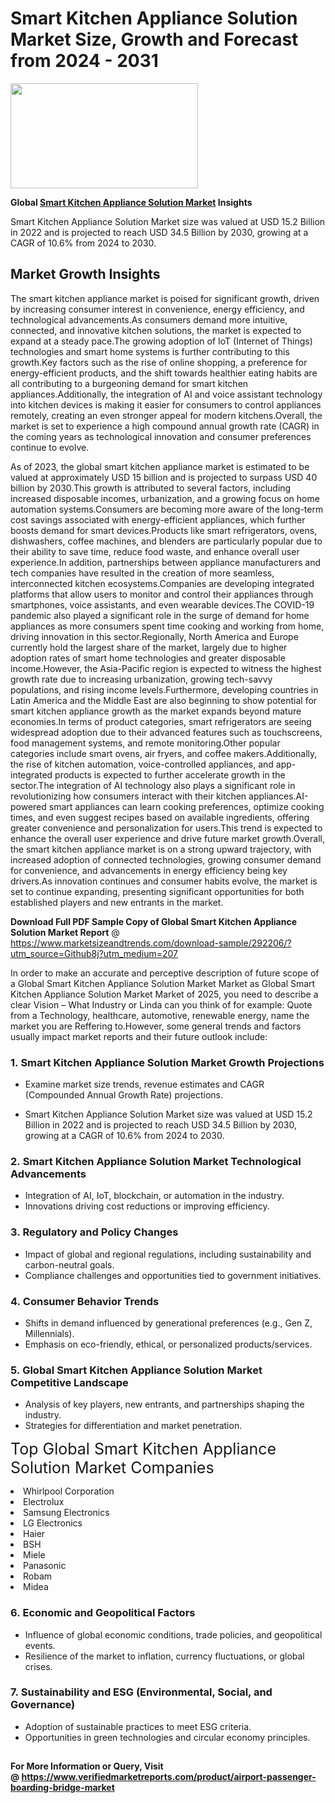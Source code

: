 <H1>Smart Kitchen Appliance Solution Market Size, Growth and Forecast from 2024 - 2031</H1><img class="aligncenter size-medium wp-image-584254" src="https://thirdeyenews.in/wp-content/uploads/2024/09/Global-Market-Research-300x168.jpeg" alt="" width="300" height="168" /><p><strong>Global&nbsp;<a href="https://www.marketsizeandtrends.com/download-sample/292206/?utm_source=Github8j?utm_medium=207">Smart Kitchen Appliance Solution Market</a> Insights</strong></p><p>Smart Kitchen Appliance Solution Market size was valued at USD 15.2 Billion in 2022 and is projected to reach USD 34.5 Billion by 2030, growing at a CAGR of 10.6% from 2024 to 2030.</p><p><h2>Market Growth Insights</h2> <p>The smart kitchen appliance market is poised for significant growth, driven by increasing consumer interest in convenience, energy efficiency, and technological advancements.As consumers demand more intuitive, connected, and innovative kitchen solutions, the market is expected to expand at a steady pace.The growing adoption of IoT (Internet of Things) technologies and smart home systems is further contributing to this growth.Key factors such as the rise of online shopping, a preference for energy-efficient products, and the shift towards healthier eating habits are all contributing to a burgeoning demand for smart kitchen appliances.Additionally, the integration of AI and voice assistant technology into kitchen devices is making it easier for consumers to control appliances remotely, creating an even stronger appeal for modern kitchens.Overall, the market is set to experience a high compound annual growth rate (CAGR) in the coming years as technological innovation and consumer preferences continue to evolve.</p> <p>As of 2023, the global smart kitchen appliance market is estimated to be valued at approximately USD 15 billion and is projected to surpass USD 40 billion by 2030.This growth is attributed to several factors, including increased disposable incomes, urbanization, and a growing focus on home automation systems.Consumers are becoming more aware of the long-term cost savings associated with energy-efficient appliances, which further boosts demand for smart devices.Products like smart refrigerators, ovens, dishwashers, coffee machines, and blenders are particularly popular due to their ability to save time, reduce food waste, and enhance overall user experience.In addition, partnerships between appliance manufacturers and tech companies have resulted in the creation of more seamless, interconnected kitchen ecosystems.Companies are developing integrated platforms that allow users to monitor and control their appliances through smartphones, voice assistants, and even wearable devices.The COVID-19 pandemic also played a significant role in the surge of demand for home appliances as more consumers spent time cooking and working from home, driving innovation in this sector.Regionally, North America and Europe currently hold the largest share of the market, largely due to higher adoption rates of smart home technologies and greater disposable income.However, the Asia-Pacific region is expected to witness the highest growth rate due to increasing urbanization, growing tech-savvy populations, and rising income levels.Furthermore, developing countries in Latin America and the Middle East are also beginning to show potential for smart kitchen appliance growth as the market expands beyond mature economies.In terms of product categories, smart refrigerators are seeing widespread adoption due to their advanced features such as touchscreens, food management systems, and remote monitoring.Other popular categories include smart ovens, air fryers, and coffee makers.Additionally, the rise of kitchen automation, voice-controlled appliances, and app-integrated products is expected to further accelerate growth in the sector.The integration of AI technology also plays a significant role in revolutionizing how consumers interact with their kitchen appliances.AI-powered smart appliances can learn cooking preferences, optimize cooking times, and even suggest recipes based on available ingredients, offering greater convenience and personalization for users.This trend is expected to enhance the overall user experience and drive future market growth.Overall, the smart kitchen appliance market is on a strong upward trajectory, with increased adoption of connected technologies, growing consumer demand for convenience, and advancements in energy efficiency being key drivers.As innovation continues and consumer habits evolve, the market is set to continue expanding, presenting significant opportunities for both established players and new entrants in the market.</p> <p><span class=""><strong>Download Full PDF Sample Copy of Global Smart Kitchen Appliance Solution Market Report</strong> @ <a href="https://www.marketsizeandtrends.com/download-sample/292206/?utm_source=Github8j?utm_medium=207" target="_blank">https://www.marketsizeandtrends.com/download-sample/292206/?utm_source=Github8j?utm_medium=207</a></span></p><p>In order to make an accurate and perceptive description of future scope of a Global&nbsp;Smart Kitchen Appliance Solution Market Market as Global&nbsp;Smart Kitchen Appliance Solution Market Market of 2025, you need to describe a clear Vision &ndash; What Industry or Linda can you think of for example: Quote from a Technology, healthcare, automotive, renewable energy, name the market you are Reffering to.However, some general trends and factors usually impact market reports and their future outlook include:</p><h3>1.&nbsp;<strong>Smart Kitchen Appliance Solution Market Growth Projections</strong></h3><ul><li>Examine market size trends, revenue estimates and CAGR (Compounded Annual Growth Rate) projections.</li><li><p>Smart Kitchen Appliance Solution Market size was valued at USD 15.2 Billion in 2022 and is projected to reach USD 34.5 Billion by 2030, growing at a CAGR of 10.6% from 2024 to 2030.</p></li></ul><h3>2.&nbsp;<strong>Smart Kitchen Appliance Solution Market Technological Advancements</strong></h3><ul><li>Integration of AI, IoT, blockchain, or automation in the industry.</li><li>Innovations driving cost reductions or improving efficiency.</li></ul><h3>3.&nbsp;<strong>Regulatory and Policy Changes</strong></h3><ul><li>Impact of global and regional regulations, including sustainability and carbon-neutral goals.</li><li>Compliance challenges and opportunities tied to government initiatives.</li></ul><h3>4.&nbsp;<strong>Consumer Behavior Trends</strong></h3><ul><li>Shifts in demand influenced by generational preferences (e.g., Gen Z, Millennials).</li><li>Emphasis on eco-friendly, ethical, or personalized products/services.</li></ul><h3>5.&nbsp;<strong>Global Smart Kitchen Appliance Solution Market Competitive Landscape</strong></h3><ul><li>Analysis of key players, new entrants, and partnerships shaping the industry.</li><li>Strategies for differentiation and market penetration.</li></ul><p data-pm-slice="1 1 []"><span style="color: inherit; font-family: inherit; font-size: 25px;">Top Global Smart Kitchen Appliance Solution Market Companies</span></p><div class="" data-test-id=""><p><li>Whirlpool Corporation</li><li> Electrolux</li><li> Samsung Electronics</li><li> LG Electronics</li><li> Haier</li><li> BSH</li><li> Miele</li><li> Panasonic</li><li> Robam</li><li> Midea</li></p></div><h3>6.&nbsp;<strong>Economic and Geopolitical Factors</strong></h3><ul><li>Influence of global economic conditions, trade policies, and geopolitical events.</li><li>Resilience of the market to inflation, currency fluctuations, or global crises.</li></ul><h3>7.&nbsp;<strong>Sustainability and ESG (Environmental, Social, and Governance)</strong></h3><ul><li>Adoption of sustainable practices to meet ESG criteria.</li><li>Opportunities in green technologies and circular economy principles.</li></ul><h2><strong style="font-size: 14px;">For More Information or Query, Visit @&nbsp;</strong><a style="background-color: #ffffff; font-size: 14px;" href="https://www.marketsizeandtrends.com/report/smart-kitchen-appliance-solution-market/" target="_blank">https://www.verifiedmarketreports.com/product/airport-passenger-boarding-bridge-market</a></h2>